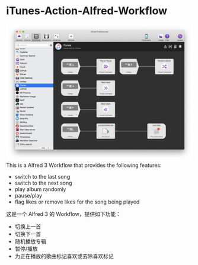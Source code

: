 # iTunes-Action-Alfred-Workflow

![](./image.jpg)
This is a Alfred 3 Workflow that provides the following features:

- switch to the last song
- switch to the next song
- play album randomly 
- pause/play
- flag likes or remove likes for the song being played



这是一个 Alfred 3 的 Workflow，提供如下功能：
- 切换上一首
- 切换下一首
- 随机播放专辑
- 暂停/播放
- 为正在播放的歌曲标记喜欢或去除喜欢标记
